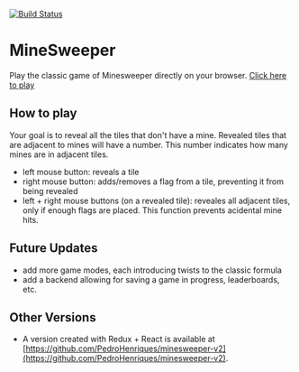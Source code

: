 [![Build Status](https://travis-ci.org/PedroHenriques/minesweeper.svg?branch=master)](https://travis-ci.org/PedroHenriques/minesweeper)

# MineSweeper

Play the classic game of Minesweeper directly on your browser.
[Click here to play](http://www.pedrojhenriques.com/games/minesweeper/ "Play Now!")

## How to play

Your goal is to reveal all the tiles that don't have a mine.
Revealed tiles that are adjacent to mines will have a number. This number indicates how many mines are in adjacent tiles.

- left mouse button: reveals a tile
- right mouse button: adds/removes a flag from a tile, preventing it from being revealed
- left + right mouse buttons (on a revealed tile): reveales all adjacent tiles, only if enough flags are placed. This function prevents acidental mine hits.

## Future Updates

- add more game modes, each introducing twists to the classic formula
- add a backend allowing for saving a game in progress, leaderboards, etc.

## Other Versions

- A version created with Redux + React is available at [https://github.com/PedroHenriques/minesweeper-v2](https://github.com/PedroHenriques/minesweeper-v2).
